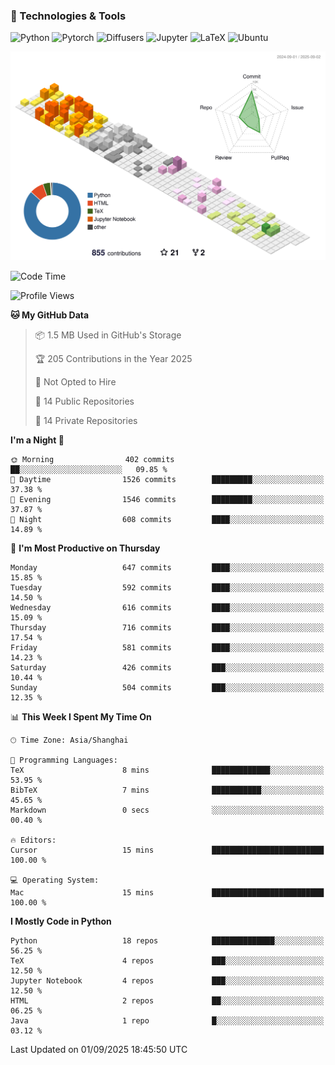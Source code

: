 ### 🧰 Technologies & Tools

![Python](https://img.shields.io/badge/python-%233776AB.svg?style=for-the-badge&logo=python&logoColor=white)
![Pytorch](https://img.shields.io/badge/pytorch-%23EE4C2C.svg?style=for-the-badge&logo=pytorch&logoColor=white)
![Diffusers](https://img.shields.io/badge/diffusers-HuggingFace-yellow?style=for-the-badge&logo=huggingface&logoColor=black)
![Jupyter](https://img.shields.io/badge/Jupyter-%23F37626.svg?style=for-the-badge&logo=Jupyter&logoColor=white)
![LaTeX](https://img.shields.io/badge/LaTeX-47A141?style=for-the-badge&logo=latex&logoColor=white)
![Ubuntu](https://img.shields.io/badge/Ubuntu-E95420?style=for-the-badge&logo=ubuntu&logoColor=white)


<!--![](https://raw.githubusercontent.com/BorisYang326/BorisYang326/output/github-contribution-grid-snake-dark.svg) -->
![](./profile-3d-contrib/profile-season-animate.svg)

<!--START_SECTION:waka-->
![Code Time](http://img.shields.io/badge/Code%20Time-966%20hrs%2013%20mins-blue)

![Profile Views](http://img.shields.io/badge/Profile%20Views-2-blue)

**🐱 My GitHub Data** 

> 📦 1.5 MB Used in GitHub's Storage 
 > 
> 🏆 205 Contributions in the Year 2025
 > 
> 🚫 Not Opted to Hire
 > 
> 📜 14 Public Repositories 
 > 
> 🔑 14 Private Repositories 
 > 
**I'm a Night 🦉** 

```text
🌞 Morning                402 commits         ██░░░░░░░░░░░░░░░░░░░░░░░   09.85 % 
🌆 Daytime                1526 commits        █████████░░░░░░░░░░░░░░░░   37.38 % 
🌃 Evening                1546 commits        █████████░░░░░░░░░░░░░░░░   37.87 % 
🌙 Night                  608 commits         ████░░░░░░░░░░░░░░░░░░░░░   14.89 % 
```
📅 **I'm Most Productive on Thursday** 

```text
Monday                   647 commits         ████░░░░░░░░░░░░░░░░░░░░░   15.85 % 
Tuesday                  592 commits         ████░░░░░░░░░░░░░░░░░░░░░   14.50 % 
Wednesday                616 commits         ████░░░░░░░░░░░░░░░░░░░░░   15.09 % 
Thursday                 716 commits         ████░░░░░░░░░░░░░░░░░░░░░   17.54 % 
Friday                   581 commits         ████░░░░░░░░░░░░░░░░░░░░░   14.23 % 
Saturday                 426 commits         ███░░░░░░░░░░░░░░░░░░░░░░   10.44 % 
Sunday                   504 commits         ███░░░░░░░░░░░░░░░░░░░░░░   12.35 % 
```


📊 **This Week I Spent My Time On** 

```text
🕑︎ Time Zone: Asia/Shanghai

💬 Programming Languages: 
TeX                      8 mins              █████████████░░░░░░░░░░░░   53.95 % 
BibTeX                   7 mins              ███████████░░░░░░░░░░░░░░   45.65 % 
Markdown                 0 secs              ░░░░░░░░░░░░░░░░░░░░░░░░░   00.40 % 

🔥 Editors: 
Cursor                   15 mins             █████████████████████████   100.00 % 

💻 Operating System: 
Mac                      15 mins             █████████████████████████   100.00 % 
```

**I Mostly Code in Python** 

```text
Python                   18 repos            ██████████████░░░░░░░░░░░   56.25 % 
TeX                      4 repos             ███░░░░░░░░░░░░░░░░░░░░░░   12.50 % 
Jupyter Notebook         4 repos             ███░░░░░░░░░░░░░░░░░░░░░░   12.50 % 
HTML                     2 repos             ██░░░░░░░░░░░░░░░░░░░░░░░   06.25 % 
Java                     1 repo              █░░░░░░░░░░░░░░░░░░░░░░░░   03.12 % 
```




 Last Updated on 01/09/2025 18:45:50 UTC
<!--END_SECTION:waka-->
